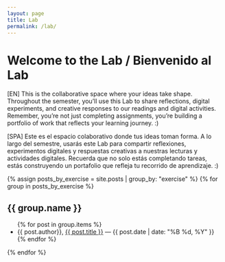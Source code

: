 ```yaml
---
layout: page
title: Lab
permalink: /lab/
---
```


<h1>Welcome to the Lab / Bienvenido al Lab</h1>

[EN]
This is the collaborative space where your ideas take shape. Throughout the semester, you’ll use this Lab to share reflections, digital experiments, and creative responses to our readings and digital activities. Remember, you’re not just completing assignments, you’re building a portfolio of work that reflects your learning journey. :)

[SPA]
Este es el espacio colaborativo donde tus ideas toman forma. A lo largo del semestre, usarás este Lab para compartir reflexiones, experimentos digitales y respuestas creativas a nuestras lecturas y actividades digitales. Recuerda que no solo estás completando tareas, estás construyendo un portafolio que refleja tu recorrido de aprendizaje. :)

{% assign posts_by_exercise = site.posts | group_by: "exercise" %}
{% for group in posts_by_exercise %}
  <h2 id="{{ group.name | slugify }}">{{ group.name }}</h2>
  <ul>
    {% for post in group.items %}
      <li>
        {{ post.author}}, <a href="{{ post.url | relative_url }}" title="{{ post.title }}">{{ post.title }}</a> — {{ post.date | date: "%B %d, %Y" }}
      </li>
    {% endfor %}
  </ul>
{% endfor %}


